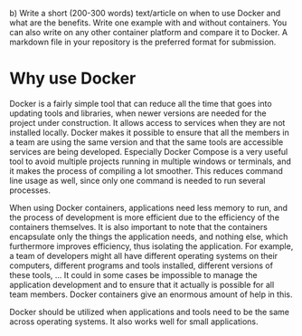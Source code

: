 b) Write a short (200-300 words) text/article on when to use Docker and what are the benefits. Write one example with and without containers. You can also write on any other container platform and compare it to Docker. A markdown file in your repository is the preferred format for submission.

# Why use Docker

Docker is a fairly simple tool that can reduce all the time that goes into updating tools and libraries, when newer versions are needed for the project under construction. It allows access to services when they are not installed locally. Docker makes it possible to ensure that all the members in a team are using the same version and that the same tools are accessible services are being developed. Especially Docker Compose is a very useful tool to avoid multiple projects running in multiple windows or terminals, and it makes the process of compiling a lot smoother. This reduces command line usage as well, since only one command is needed to run several processes.

When using Docker containers, applications need less memory to run, and the process of development is more efficient due to the efficiency of the containers themselves. It is also important to note that the containers encapsulate only the things the application needs, and nothing else, which furthermore improves efficiency, thus isolating the application. For example, a team of developers might all have different operating systems on their computers, different programs and tools installed, different versions of these tools, ... It could in some cases be impossible to manage the application development and to ensure that it actually is possible for all team members. Docker containers give an enormous amount of help in this.

Docker should be utilized when applications and tools need to be the same across operating systems. It also works well for small applications.